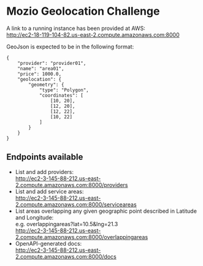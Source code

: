 # Mozio Geolocation Challenge

A link to a running instance has been provided at AWS:<br/>
<http://ec2-18-119-104-82.us-east-2.compute.amazonaws.com:8000>

GeoJson is expected to be in the following format:
```
{
    "provider": "provider01",
    "name": "area01",
    "price": 1000.0,
    "geolocation": {
        "geometry": {
            "type": "Polygon",
            "coordinates": [
                [10, 20],
                [12, 20],
                [12, 22],
                [10, 22]
            ]
        }
    }
}
```

## Endpoints available

- List and add providers:<br/>
<http://ec2-3-145-88-212.us-east-2.compute.amazonaws.com:8000/providers>
- List and add service areas:<br/>
<http://ec2-3-145-88-212.us-east-2.compute.amazonaws.com:8000/serviceareas>
- List areas overlapping any given geographic point described in Latitude and Longitude:<br/>
e.g. overlappingareas?lat=10.5&lng=21.3<br/>
<http://ec2-3-145-88-212.us-east-2.compute.amazonaws.com:8000/overlappingareas>
- OpenAPI-generated docs:<br/>
<http://ec2-3-145-88-212.us-east-2.compute.amazonaws.com:8000/docs>